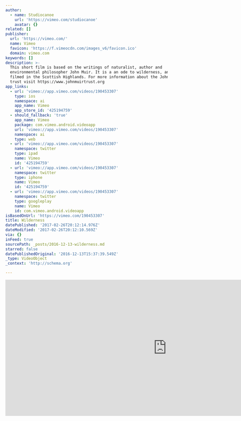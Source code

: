 ```yaml
---
author:
  - name: Studiocanoe
    url: 'https://vimeo.com/studiocanoe'
    avatar: {}
related: []
publisher:
  url: 'https://vimeo.com/'
  name: Vimeo
  favicon: 'https://f.vimeocdn.com/images_v6/favicon.ico'
  domain: vimeo.com
keywords: []
description: >-
  This short film is based on the writings of naturalist, author and
  environmental philosopher John Muir. It is a an ode to wilderness, and was
  filmed in the Scottish Highlands. For more information about the John Muir
  trust visit https://www.johnmuirtrust.org
app_links:
  - url: 'vimeo://app.vimeo.com/videos/190453307'
    type: ios
    namespace: ai
    app_name: Vimeo
    app_store_id: '425194759'
  - should_fallback: 'true'
    app_name: Vimeo
    package: com.vimeo.android.videoapp
    url: 'vimeo://app.vimeo.com/videos/190453307'
    namespace: ai
    type: web
  - url: 'vimeo://app.vimeo.com/videos/190453307'
    namespace: twitter
    type: ipad
    name: Vimeo
    id: '425194759'
  - url: 'vimeo://app.vimeo.com/videos/190453307'
    namespace: twitter
    type: iphone
    name: Vimeo
    id: '425194759'
  - url: 'vimeo://app.vimeo.com/videos/190453307'
    namespace: twitter
    type: googleplay
    name: Vimeo
    id: com.vimeo.android.videoapp
isBasedOnUrl: 'https://vimeo.com/190453307'
title: Wilderness
datePublished: '2017-02-26T20:12:14.976Z'
dateModified: '2017-02-26T20:12:10.569Z'
via: {}
inFeed: true
sourcePath: _posts/2016-12-13-wilderness.md
starred: false
datePublishedOriginal: '2016-12-13T15:37:39.549Z'
_type: VideoObject
_context: 'http://schema.org'

---
```

<iframe src="https://cdn.embedly.com/widgets/media.html?src=https%3A%2F%2Fplayer.vimeo.com%2Fvideo%2F190453307&amp;url=https%3A%2F%2Fvimeo.com%2F190453307&amp;image=https%3A%2F%2Fi.vimeocdn.com%2Fvideo%2F601180823_1280.jpg&amp;key=b7d04c9b404c499eba89ee7072e1c4f7&amp;type=text%2Fhtml&amp;schema=vimeo" width="1000" height="424" scrolling="no" frameborder="0" allowfullscreen="" style=""></iframe>